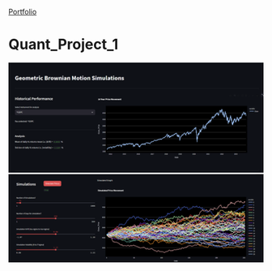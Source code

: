  [Portfolio](https://github.com/Kapil3003/Kapil3003/edit/main/README.md)
 
# Quant_Project_1


![GBM_1](Image_1.PNG)
![GBM_2](Image_2.PNG)


